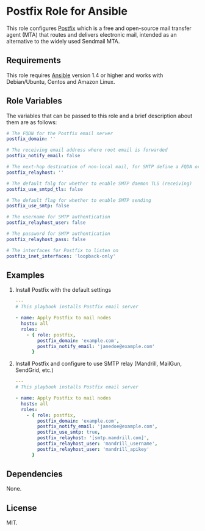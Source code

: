 # Postfix Role for Ansible

This role configures [Postfix](http://www.postfix.org/) which is a free and open-source mail transfer agent (MTA) that routes and delivers electronic mail, intended as an alternative to the widely used Sendmail MTA.

## Requirements

This role requires [Ansible](http://www.ansibleworks.com/) version 1.4 or higher and works with Debian/Ubuntu, Centos and Amazon Linux.

## Role Variables

The variables that can be passed to this role and a brief description about
them are as follows:

```yaml
# The FQDN for the Postfix email server
postfix_domain: ''

# The receiving email address where root email is forwarded
postfix_notify_email: false

# The next-hop destination of non-local mail, for SMTP define a FQDN or hostname
postfix_relayhost: ''

# The default falg for whether to enable SMTP daemon TLS (receiving)
postfix_use_smtpd_tls: false

# The default flag for whether to enable SMTP sending
postfix_use_smtp: false

# The username for SMTP authentication
postfix_relayhost_user: false

# The password for SMTP authentication
postfix_relayhost_pass: false

# The interfaces for Postfix to listen on
postfix_inet_interfaces: 'loopback-only'
```

## Examples

1. Install Postfix with the default settings

    ```yaml
    ---
    # This playbook installs Postfix email server

    - name: Apply Postfix to mail nodes
      hosts: all
      roles:
        - { role: postfix, 
            postfix_domain: 'example.com',
            postfix_notify_email: 'janedoe@example.com'
          }
    ```

2. Install Postfix and configure to use SMTP relay (Mandrill, MailGun, SendGrid, etc.)

    ```yaml
    ---
    # This playbook installs Postfix email server

    - name: Apply Postfix to mail nodes
      hosts: all
      roles:
        - { role: postfix, 
            postfix_domain: 'example.com',
            postfix_notify_email: 'janedoe@example.com',
            postfix_use_smtp: true,
            postfix_relayhost: '[smtp.mandrill.com]',
            postfix_relayhost_user: 'mandrill_username',
            postfix_relayhost_user: 'mandrill_apikey'
          }
    ```

## Dependencies

None.

## License

MIT.
